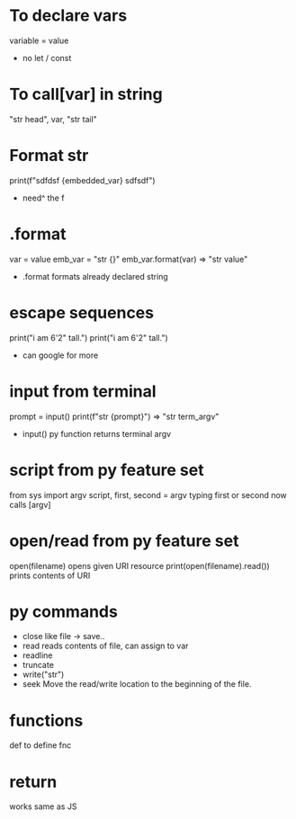# To declare vars
  variable = value
  - no let / const

# To call[var] in string
  "str head", var, "str tail"

# Format str
  print(f"sdfdsf {embedded_var} sdfsdf")
  - need^ the f

# .format
  var = value
  emb_var = "str {}"
  emb_var.format(var) => "str value"
  - .format formats already declared string

# escape sequences
  print("i am 6'2\" tall.")
  print("i am 6'2\" tall.")
  - can google for more

# input from terminal
  prompt = input()
  print(f"str {prompt}") => "str term_argv"
  - input() py function returns terminal argv

# script from py feature set
  from sys import argv
  script, first, second = argv
  typing first or second now calls [argv]

# open/read from py feature set
  open(filename) opens given URI resource
  print(open(filename).read()) prints contents of URI

# py commands
  - close
    like file -> save..
  - read
    reads contents of file, can assign to var
  - readline
  - truncate
  - write("str")
  - seek
    Move the read/write location to the beginning of the file.

# functions
  def to define fnc

# return
  works same as JS
